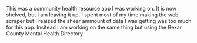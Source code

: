 This was a community health resource app I was working on. It is now shelved, but I am leaving it up. 
I spent most of my time making the web scraper but I reaized the sheer ammount of data I was getting was too much for this app. 
Insitead I am working on the same thing but using the Bexar County Mental Health Directory
